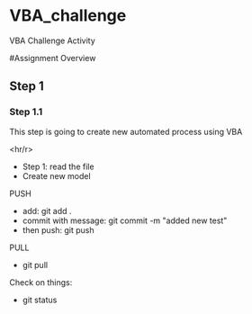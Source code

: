 # VBA_challenge
VBA Challenge Activity

#Assignment Overview

## Step 1

### Step 1.1
This step is going to create new automated process using VBA

<hr/r>

- Step 1: read the file
- Create new model

PUSH
- add: git add .
- commit with message: git commit -m "added new test"
- then push: git push

PULL
- git pull

Check on things:
- git status

